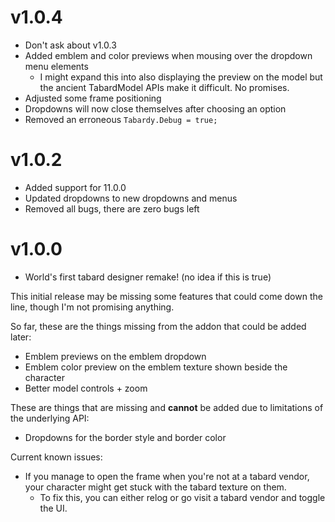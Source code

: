# v1.0.4
- Don't ask about v1.0.3
- Added emblem and color previews when mousing over the dropdown menu elements
  - I might expand this into also displaying the preview on the model but the ancient TabardModel APIs make it difficult. No promises.
- Adjusted some frame positioning
- Dropdowns will now close themselves after choosing an option
- Removed an erroneous `Tabardy.Debug = true;`

# v1.0.2

- Added support for 11.0.0
- Updated dropdowns to new dropdowns and menus
- Removed all bugs, there are zero bugs left

# v1.0.0

- World's first tabard designer remake! (no idea if this is true)

This initial release may be missing some features that could come down the line, though I'm not promising anything.

So far, these are the things missing from the addon that could be added later:
- Emblem previews on the emblem dropdown
- Emblem color preview on the emblem texture shown beside the character
- Better model controls + zoom

These are things that are missing and **cannot** be added due to limitations of the underlying API:
- Dropdowns for the border style and border color

Current known issues:
- If you manage to open the frame when you're not at a tabard vendor, your character might get stuck with the tabard texture on them.
  - To fix this, you can either relog or go visit a tabard vendor and toggle the UI.
